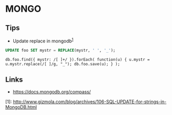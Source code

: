 MONGO
=====

Tips
----
* Update replace in mongodb<sup>[1](#1)</sup>
```sql
UPDATE foo SET mystr = REPLACE(mystr, ' ', '_');
```
```mongo
db.foo.find({ mystr: /[ ]+/ }).forEach( function(u) { u.mystr = u.mystr.replace(/[ ]/g, "_"); db.foo.save(u); } );
```

Links
-----


 * https://docs.mongodb.org/compass/

<a name="1">[1]</a>: http://www.gizmola.com/blog/archives/106-SQL-UPDATE-for-strings-in-MongoDB.html
